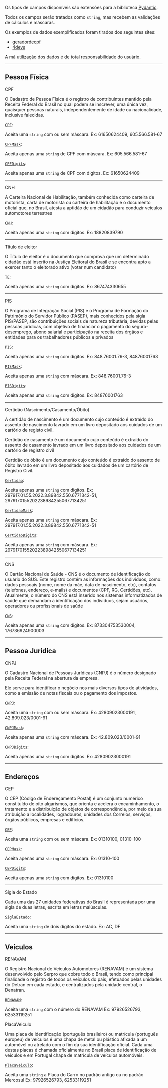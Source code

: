 Os tipos de campos disponíveis são extensões para a biblioteca [Pydantic](https://docs.pydantic.dev/).


Todos os campos serão tratados como `string`, mas recebem as validações de cálculos e máscaras.

Os exemplos de dados exemplificados foram tirados dos seguintes sites:


- [geradordecpf](https://www.geradordecpf.org/)
- [4devs](https://www.4devs.com.br/gerador_de_cnpj)

A má utilização dos dados é de total responsabilidade do usuário.

---
## Pessoa Física

CPF

O Cadastro de Pessoa Física é o registro de contribuintes mantido pela Receita Federal do Brasil no qual podem se inscrever, uma única vez, quaisquer pessoas naturais, independentemente de idade ou nacionalidade, inclusive falecidas.

[`CPF`](../field_types/#cpf):

Aceita uma `string` com ou sem máscara. Ex: 61650624409, 605.566.581-67

[`CPFMask`](../field_types/#cpfmask):

Aceita apenas uma `string` de CPF com máscara. Ex: 605.566.581-67

[`CPFDigits`](../field_types/#cpfdigits):

Aceita apenas uma `string` de CPF com digitos. Ex: 61650624409

---

CNH

A Carteira Nacional de Habilitação, também conhecida como carteira de motorista, carta de motorista ou carteira de habilitação é o documento oficial que, no Brasil, atesta a aptidão de um cidadão para conduzir veículos automotores terrestres

[`CNH`](../field_types/#cnh):

Aceita apenas uma `string` com digitos. Ex: 18820839790

---

Título de eleitor

O Título de eleitor é o documento que comprova que um determinado cidadão está inscrito na Justiça Eleitoral do Brasil e se encontra apto a exercer tanto o eleitorado ativo (votar num candidato)

[`TE`](../field_types/#te):

Aceita apenas uma `string` com digitos. Ex: 867474330655

---

PIS

O Programa de Integração Social (PIS) e o Programa de Formação do Patrimônio do Servidor Público (PASEP), mais conhecidos pela sigla PIS/PASEP, são contribuições sociais de natureza tributária, devidas pelas pessoas jurídicas, com objetivo de financiar o pagamento do seguro-desemprego, abono salarial e participação na receita dos órgãos e entidades para os trabalhadores públicos e privados

[`PIS`](../field_types/#pis):

Aceita apenas uma `string` com digitos. Ex: 848.76001.76-3, 84876001763

[`PISMask`](../field_types/#pismask):

Aceita apenas uma `string` com máscara. Ex: 848.76001.76-3

[`PISDigits`](../field_types/#pisdigits):

Aceita apenas uma `string` com digitos. Ex: 84876001763

---

Certidão (Nascimento/Casamento/Óbito)

A certidão de nascimento é um documento cujo conteúdo é extraído do assento de nascimento lavrado em um livro depositado aos cuidados de um cartório de registo civil.

Certidão de casamento é um documento cujo conteúdo é extraído do assento de casamento lavrado em um livro depositado aos cuidados de um cartório de registro civil

Certidão de óbito é um documento cujo conteúdo é extraído do assento de óbito lavrado em um livro depositado aos cuidados de um cartório de Registro Civil.

[`Certidao`](../field_types/#certidao):

Aceita apenas uma `string` com digitos. Ex: 297917.01.55.2022.3.89842.550.6771342-51, 29791701552022389842550677134251

[`CertidaoMask`](../field_types/#certidaomask):

Aceita apenas uma `string` com máscara. Ex: 297917.01.55.2022.3.89842.550.6771342-51

[`CertidaoDigits`](../field_types/#certidaodigits):

Aceita apenas uma `string` com máscara. Ex: 29791701552022389842550677134251

---


CNS

O Cartão Nacional de Saúde - CNS é o documento de identificação do usuário do SUS. Este registro contém as informações dos indivíduos, como: dados pessoais (nome, nome da mãe, data de nascimento, etc), contatos (telefones, endereço, e-mails) e documentos (CPF, RG, Certidões, etc). Atualmente, o número do CNS está inserido nos sistemas informatizados de saúde que demandam a identificação dos indivíduos, sejam usuários, operadores ou profissionais de saúde

[`CNS`](../field_types/#cns):

Aceita apenas uma `string` com digitos. Ex: 873304753530004, 176736924900003

---

## Pessoa Jurídica

CNPJ

O Cadastro Nacional de Pessoas Jurídicas (CNPJ) é o número designado pela Receita Federal na abertura da empresa.

Ele serve para identificar o negócio nos mais diversos tipos de atividades, como a emissão de notas fiscais ou o pagamento dos impostos. 

[`CNPJ`](../field_types/#cnpj):

Aceita uma `string` com ou sem máscara. Ex: 42809023000191, 42.809.023/0001-91


[`CNPJMask`](../field_types/#cnpjmask):

Aceita apenas uma `string` com máscara. Ex: 42.809.023/0001-91


[`CNPJDigits`](../field_types/#cnpjdigits):

Aceita apenas uma `string` com digitos. Ex: 42809023000191

---

## Endereços

CEP

O CEP (Código de Endereçamento Postal) é um conjunto numérico constituído de oito algarismos, que orienta e acelera o encaminhamento, o tratamento e a distribuição de objetos de correspondência, por meio da sua atribuição a localidades, logradouros, unidades dos Correios, serviços, órgãos públicos, empresas e edifícios.

[`CEP`](../field_types/#cep):

Aceita uma `string` com ou sem máscara. Ex: 01310100, 01310-100


[`CEPMask`](../field_types/#cepmask):

Aceita apenas uma `string` com máscara. Ex: 01310-100


[`CEPDigits`](../field_types/#cepdigits):

Aceita apenas uma `string` com digitos. Ex: 01310100


---

Sigla do Estado

Cada uma das 27 unidades federativas do Brasil é representada por uma sigla de duas letras, escrita em letras maiúsculas.

[`SiglaEstado`](../field_types/#siglaestado):

Aceita uma `string` de dois digitos do estado. Ex: AC, DF


---

## Veículos

RENAVAM

O Registro Nacional de Veículos Automotores (RENAVAM) é um sistema desenvolvido pelo Serpro que cobre todo o Brasil, tendo como principal finalidade o registro de todos os veículos do país, efetuados pelas unidades do Detran em cada estado, e centralizados pela unidade central, o Denatran.

[`RENAVAM`](../field_types/#renavam):

Aceita uma `string` com o número do RENAVAM Ex: 97926526793, 62533119251


PlacaVeiculo

Uma placa de identificação (português brasileiro) ou matrícula (português europeu) de veículos é uma chapa de metal ou plástico afixada a um automóvel ou atrelado com o fim da sua identificação oficial. Cada uma destas placas é chamada oficialmente no Brasil placa de identificação de veículos e em Portugal chapa de matrícula de veículos automóveis.

[`PlacaVeiculo`](../field_types/#placaveiculo):

Aceita uma `string`  a Placa do Carro no padrão antigo ou no padrão Mercosul Ex: 97926526793, 62533119251
